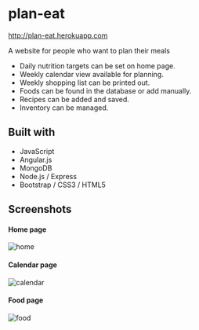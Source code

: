 # plan-eat
http://plan-eat.herokuapp.com

A website for people who want to plan their meals
* Daily nutrition targets can be set on home page.
* Weekly calendar view available for planning.
* Weekly shopping list can be printed out.
* Foods can be found in the database or add manually.
* Recipes can be added and saved.
* Inventory can be managed.
 
## Built with
* JavaScript
* Angular.js
* MongoDB
* Node.js / Express
* Bootstrap / CSS3 / HTML5
 
## Screenshots
#### Home page
![home](https://cloud.githubusercontent.com/assets/15877384/15198505/9e458b50-178c-11e6-89c8-6825931f6c55.png)
#### Calendar page
![calendar](https://cloud.githubusercontent.com/assets/15877384/15198539/d6ce3b0c-178c-11e6-9564-212d16d37d77.png)
#### Food page
![food](https://cloud.githubusercontent.com/assets/15877384/15198562/f464a00c-178c-11e6-94f1-d9d04432685d.png)

